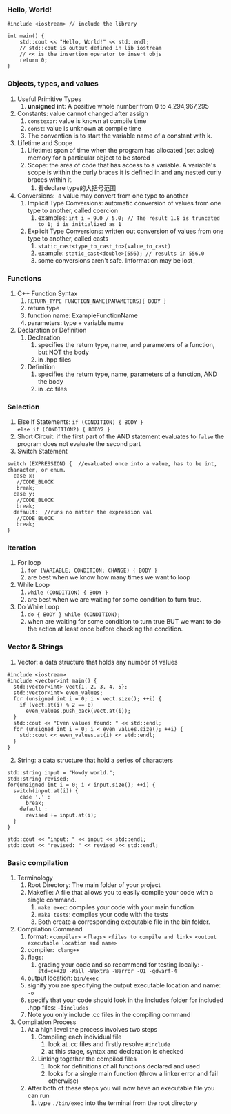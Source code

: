 
###  Hello, World!
```
#include <iostream> // include the library

int main() {
	std::cout << "Hello, World!" << std::endl;
	// std::cout is output defined in lib iostream
	// << is the insertion operator to insert objs
	return 0;
}
```

### Objects, types, and values
1. Useful Primitive Types
	1. **unsigned int**: A positive whole number from 0 to 4,294,967,295
2. Constants: value cannot changed after assign
	1. `constexpr`: value is known at compile time
	2. `const`: value is unknown at compile time
	3. The convention is to start the variable name of a constant with k.
3. Lifetime and Scope
	1. Lifetime: span of time when the program has allocated (set aside) memory for a particular object to be stored
	2. Scope: the area of code that has access to a variable. A variable's scope is within the curly braces it is defined in and any nested curly braces within it.
		1. 看declare type的大括号范围
4. Conversions:  a value may convert from one type to another
	1. Implicit Type Conversions: automatic conversion of values from one type to another, called coercion
		1. examples: `int i = 9.0 / 5.0; // The result 1.8 is truncated to 1; i is initialized as 1`
	2. Explicit Type Conversions: written out conversion of values from one type to another, called casts
		1. `static_cast<type_to_cast_to>(value_to_cast)`
		2. example: `static_cast<double>(556); // results in 556.0`
		3. some conversions aren't safe. Information may be lost_

### Functions
1. C++ Function Syntax
	1. `RETURN_TYPE FUNCTION_NAME(PARAMETERS){ BODY }`
	2. return type
	3. function name: ExampleFunctionName
	4. parameters: type + variable name
2. Declaration or Definition
	1. Declaration
		1. specifies the return type, name, and parameters of a function, but NOT the body
		2. in .hpp files
	2. Definition
		1. specifies the return type, name, parameters of a function, AND the body
		2. in .cc files


### Selection
1. Else If Statements: 
`if (CONDITION) { BODY }`  
`else if (CONDITION2) { BODY2 }`
2. Short Circuit: if the first part of the AND statement evaluates to `false` the program does not evaluate the second part
3. Switch Statement
```
switch (EXPRESSION) {  //evaluated once into a value, has to be int, character, or enum.
  case x:  
   //CODE_BLOCK  
   break;  
  case y:  
   //CODE_BLOCK  
   break;  
  default:  //runs no matter the expression val
   //CODE_BLOCK  
   break;  
}
```

### Iteration
1. For loop
	1. `for (VARIABLE; CONDITION; CHANGE) { BODY }`
	2. are best when we know how many times we want to loop
2. While Loop
	1. `while (CONDITION) { BODY }`
	2. are best when we are waiting for some condition to turn true.
3. Do While Loop
	1. `do { BODY } while (CONDITION);`
	2. when are waiting for some condition to turn true BUT we want to do the action at least once before checking the condition.


### Vector & Strings
1. Vector:  a data structure that holds any number of values
```
#include <iostream>
#include <vector>int main() {
  std::vector<int> vect{1, 2, 3, 4, 5};
  std::vector<int> even_values;
  for (unsigned int i = 0; i < vect.size(); ++i) {
    if (vect.at(i) % 2 == 0)
      even_values.push_back(vect.at(i));
  }
  std::cout << "Even values found: " << std::endl;
  for (unsigned int i = 0; i < even_values.size(); ++i) {
    std::cout << even_values.at(i) << std::endl;
  }
}
```
2.  String: a data structure that hold a series of characters
```
std::string input = "Howdy world.";
std::string revised;
for(unsigned int i = 0; i < input.size(); ++i) {
  switch(input.at(i)) {
    case '.' :
      break;
    default :
      revised += input.at(i);
  }
}
 
std::cout << "input: " << input << std::endl;
std::cout << "revised: " << revised << std::endl;

```

### Basic compilation
1. Terminology
	1. Root Directory: The main folder of your project
	2. Makefile: A file that allows you to easily compile your code with a single command.
		1. `make exec`: compiles your code with your main function
		2. `make tests`: compiles your code with the tests
		3. Both create a corresponding executable file in the bin folder.
2. Compilation Command
	1. format: `<compiler> <flags> <files to compile and link> <output executable location and name>`
	2. compiler:  `clang++`
	3. flags: 
		1. grading your code and so recommend for testing locally: `-std=c++20 -Wall -Wextra -Werror -O1 -gdwarf-4`
	4. output location: `bin/exec`
	5. signify you are specifying the output executable location and name: `-o`
	6. specify that your code should look in the includes folder for included .hpp files: `-Iincludes`
	7. Note you only include .cc files in the compiling command
3. Compilation Process
	1. At a high level the process involves two steps
		1. Compiling each individual file
			1. look at .cc files and firstly resolve `#include` 
			2. at this stage, syntax and declaration is checked
		2. Linking together the compiled files
			1. look for definitions of all functions declared and used
			2. looks for a single main function (throw a linker error and fail otherwise)
	2. After both of these steps you will now have an executable file you can run
		1. type `./bin/exec` into the terminal from the root directory